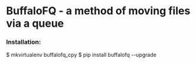 # BuffaloFQ - a method of moving files via a queue

### Installation:
$ mkvirtualenv buffalofq_cpy
$ pip install buffalofq --upgrade

